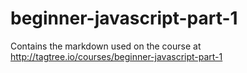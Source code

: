 # beginner-javascript-part-1
Contains the markdown used on the course at http://tagtree.io/courses/beginner-javascript-part-1


